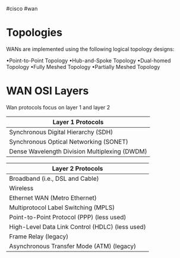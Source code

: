 #cisco #wan
# Topologies
WANs are implemented using the following logical topology designs:

•Point-to-Point Topology
•Hub-and-Spoke Topology
•Dual-homed Topology
•Fully Meshed Topology
•Partially Meshed Topology

# WAN OSI Layers
Wan protocols focus on layer 1 and layer 2 

|Layer 1 Protocols |
|--|
|Synchronous Digital Hierarchy (SDH)|
|Synchronous Optical Networking (SONET) |
|Dense Wavelength Division Multiplexing (DWDM)|

|Layer 2 Protocols|
|--|
|Broadband (i.e., DSL and Cable)|
|Wireless|
|Ethernet WAN (Metro Ethernet)|
|Multiprotocol Label Switching (MPLS)|
|Point-to-Point Protocol (PPP) (less used)|
|High-Level Data Link Control (HDLC) (less used)|
|Frame Relay (legacy)|
|Asynchronous Transfer Mode (ATM) (legacy)|